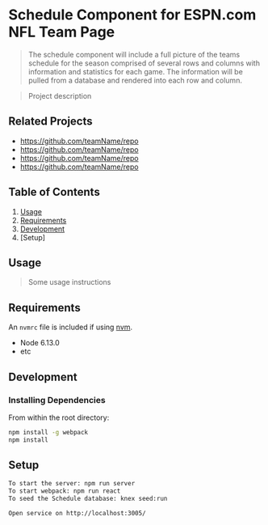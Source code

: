 # Schedule Component for ESPN.com NFL Team Page

>The schedule component will include a full picture of the teams schedule for the season comprised of several rows and columns with information and statistics for each game.  The information will be pulled from a database and rendered into each row and column.

> Project description

## Related Projects

  - https://github.com/teamName/repo
  - https://github.com/teamName/repo
  - https://github.com/teamName/repo
  - https://github.com/teamName/repo

## Table of Contents

1. [Usage](#Usage)
1. [Requirements](#requirements)
1. [Development](#development)
1. [Setup]

## Usage

> Some usage instructions

## Requirements

An `nvmrc` file is included if using [nvm](https://github.com/creationix/nvm).

- Node 6.13.0
- etc

## Development

### Installing Dependencies

From within the root directory:

```sh
npm install -g webpack
npm install
```
## Setup

```sh
To start the server: npm run server
To start webpack: npm run react
To seed the Schedule database: knex seed:run

Open service on http://localhost:3005/
```

